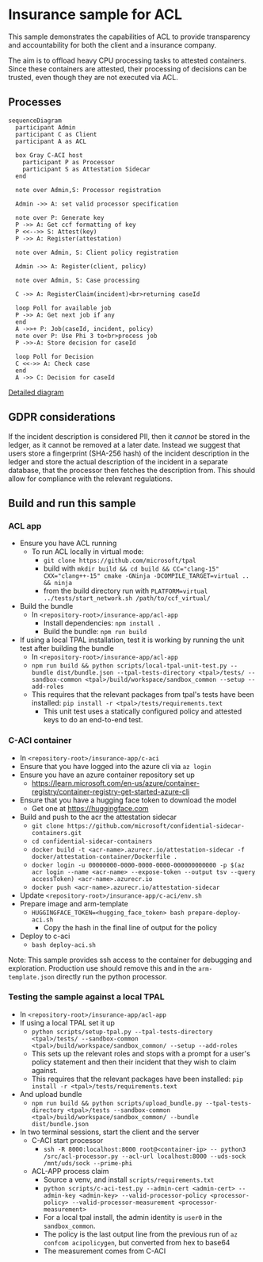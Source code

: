 # Insurance sample for ACL

This sample demonstrates the capabilities of ACL to provide transparency and accountability for both the client and a insurance company.

The aim is to offload heavy CPU processing tasks to attested containers.
Since these containers are attested, their processing of decisions can be trusted, even though they are not executed via ACL.

## Processes

```mermaid
sequenceDiagram
  participant Admin
  participant C as Client
  participant A as ACL

  box Gray C-ACI host
    participant P as Processor
    participant S as Attestation Sidecar
  end

  note over Admin,S: Processor registration 

  Admin ->> A: set valid processor specification

  note over P: Generate key
  P ->> A: Get ccf formatting of key
  P <<-->> S: Attest(key)
  P ->> A: Register(attestation)

  note over Admin, S: Client policy registration

  Admin ->> A: Register(client, policy)

  note over Admin, S: Case processing

  C ->> A: RegisterClaim(incident)<br>returning caseId

  loop Poll for available job
  P ->> A: Get next job if any
  end
  A ->>+ P: Job(caseId, incident, policy)
  note over P: Use Phi 3 to<br>process job
  P ->>-A: Store decision for caseId
  
  loop Poll for Decision
  C <<->> A: Check case
  end
  A ->> C: Decision for caseId
```

[Detailed diagram](./acl-app/README.md)

## GDPR considerations
If the incident description is considered PII, then it _cannot_ be stored in the ledger, as it cannot be removed at a later date.
Instead we suggest that users store a fingerprint (SHA-256 hash) of the incident description in the ledger and store the actual description of the incident in a separate database, that the processor then fetches the description from.
This should allow for compliance with the relevant regulations.

## Build and run this sample

### ACL app

- Ensure you have ACL running
  - To run ACL locally in virtual mode:
    - `git clone https://github.com/microsoft/tpal`
    - build with `mkdir build && cd build && CC="clang-15" CXX="clang++-15" cmake -GNinja -DCOMPILE_TARGET=virtual .. && ninja`
    - from the build directory run with `PLATFORM=virtual ../tests/start_network.sh /path/to/ccf_virtual/`
- Build the bundle
  - In `<repository-root>/insurance-app/acl-app`
	- Install dependencies: `npm install .`
	- Build the bundle: `npm run build`
- If using a local TPAL installation, test it is working by running the unit test after building the bundle
  - In `<repository-root>/insurance-app/acl-app`
  - `npm run build && python scripts/local-tpal-unit-test.py --bundle dist/bundle.json --tpal-tests-directory <tpal>/tests/ --sandbox-common <tpal>/build/workspace/sandbox_common --setup --add-roles`
  - This requires that the relevant packages from tpal's tests have been installed: `pip install -r <tpal>/tests/requirements.text`
	- This unit test uses a statically configured policy and attested keys to do an end-to-end test.


### C-ACI container

- In `<repository-root>/insurance-app/c-aci`
- Ensure that you have logged into the azure cli via `az login`
- Ensure you have an azure container repository set up
  - https://learn.microsoft.com/en-us/azure/container-registry/container-registry-get-started-azure-cli
- Ensure that you have a hugging face token to download the model
  - Get one at https://huggingface.com
- Build and push to the acr the attestation sidecar
  - `git clone https://github.com/microsoft/confidential-sidecar-containers.git`
  - `cd confidential-sidecar-containers`
  - `docker build -t <acr-name>.azurecr.io/attestation-sidecar -f docker/attestation-container/Dockerfile .`
  - `docker login -u 00000000-0000-0000-0000-000000000000 -p $(az acr login --name <acr-name> --expose-token --output tsv --query accessToken) <acr-name>.azurecr.io`
  - `docker push <acr-name>.azurecr.io/attestation-sidecar`
- Update `<repository-root>/insurance-app/c-aci/env.sh`
- Prepare image and arm-template
  - `HUGGINGFACE_TOKEN=<hugging_face_token> bash prepare-deploy-aci.sh`
	- Copy the hash in the final line of output for the policy
- Deploy to c-aci
  - `bash deploy-aci.sh`

Note: This sample provides ssh access to the container for debugging and exploration.
Production use should remove this and in the `arm-template.json` directly run the python processor.

### Testing the sample against a local TPAL 

- In `<repository-root>/insurance-app/acl-app`
- If using a local TPAL set it up
  - `python scripts/setup-tpal.py --tpal-tests-directory <tpal>/tests/ --sandbox-common <tpal>/build/workspace/sandbox_common/ --setup --add-roles`
  - This sets up the relevant roles and stops with a prompt for a user's policy statement and then their incident that they wish to claim against.
  - This requires that the relevant packages have been installed: `pip install -r <tpal>/tests/requirements.text`
- And upload bundle
  - `npm run build && python scripts/upload_bundle.py --tpal-tests-directory <tpal>/tests --sandbox-common <tpal>/build/workspace/sandbox_common/ --bundle dist/bundle.json`
- In two terminal sessions, start the client and the server
  - C-ACI start processor
    - `ssh -R 8000:localhost:8000 root@<container-ip> -- python3 /src/acl-processor.py --acl-url localhost:8000 --uds-sock /mnt/uds/sock --prime-phi`
  - ACL-APP process claim
    - Source a venv, and install `scripts/requirements.txt`
    - `python scripts/c-aci-test.py --admin-cert <admin-cert> --admin-key <admin-key> --valid-processor-policy <processor-policy> --valid-processor-measurement <processor-measurement>`
    - For a local tpal install, the admin identity is `user0` in the `sandbox_common`.
    - The policy is the last output line from the previous run of `az confcom acipolicygen`, but converted from hex to base64
    - The measurement comes from C-ACI